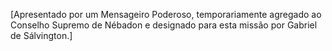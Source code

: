 ﻿[Apresentado por um Mensageiro Poderoso, temporariamente agregado ao Conselho Supremo de Nébadon e designado para esta missão por Gabriel de Sálvington.]